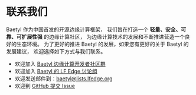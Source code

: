 # 联系我们

Baetyl 作为中国首发的开源边缘计算框架，
我们旨在打造一个 **轻量、安全、可靠、可扩展性强** 的边缘计算社区，
为边缘计算技术的发展和不断推进营造一个良好的生态环境。
为了更好的推进 Baetyl 的发展，如果您有更好的关于 Baetyl 的发展建议，
欢迎选择如下方式与我们联系。

- 欢迎加入 [Baetyl 边缘计算开发者社区群](https://baetyl.bj.bcebos.com/Wechat/Wechat-Baetyl.png)
- 欢迎加入 [Baetyl 的 LF Edge 讨论组](https://lists.lfedge.org/g/baetyl/topics)
- 欢迎发送邮件到：<baetyl@lists.lfedge.org>
- 欢迎到 [GitHub 提交 Issue](https://github.com/baetyl/baetyl/issues)